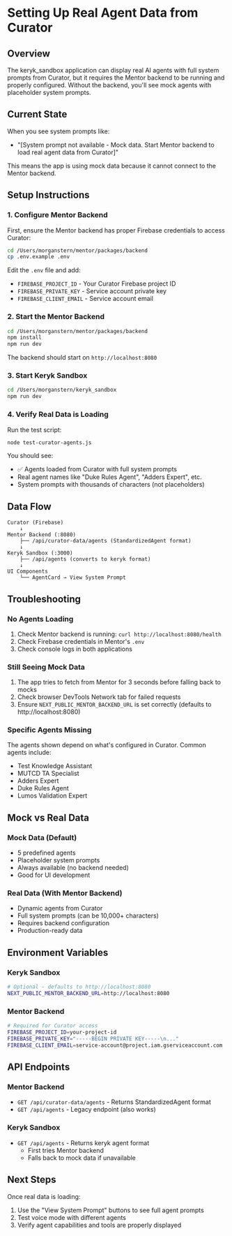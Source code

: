 # Setting Up Real Agent Data from Curator

## Overview

The keryk_sandbox application can display real AI agents with full system prompts from Curator, but it requires the Mentor backend to be running and properly configured. Without the backend, you'll see mock agents with placeholder system prompts.

## Current State

When you see system prompts like:
- "[System prompt not available - Mock data. Start Mentor backend to load real agent data from Curator]"

This means the app is using mock data because it cannot connect to the Mentor backend.

## Setup Instructions

### 1. Configure Mentor Backend

First, ensure the Mentor backend has proper Firebase credentials to access Curator:

```bash
cd /Users/morganstern/mentor/packages/backend
cp .env.example .env
```

Edit the `.env` file and add:
- `FIREBASE_PROJECT_ID` - Your Curator Firebase project ID
- `FIREBASE_PRIVATE_KEY` - Service account private key
- `FIREBASE_CLIENT_EMAIL` - Service account email

### 2. Start the Mentor Backend

```bash
cd /Users/morganstern/mentor/packages/backend
npm install
npm run dev
```

The backend should start on `http://localhost:8080`

### 3. Start Keryk Sandbox

```bash
cd /Users/morganstern/keryk_sandbox
npm run dev
```

### 4. Verify Real Data is Loading

Run the test script:
```bash
node test-curator-agents.js
```

You should see:
- ✅ Agents loaded from Curator with full system prompts
- Real agent names like "Duke Rules Agent", "Adders Expert", etc.
- System prompts with thousands of characters (not placeholders)

## Data Flow

```
Curator (Firebase)
    ↓
Mentor Backend (:8080)
    ├── /api/curator-data/agents (StandardizedAgent format)
    ↓
Keryk Sandbox (:3000)
    ├── /api/agents (converts to keryk format)
    ↓
UI Components
    └── AgentCard → View System Prompt
```

## Troubleshooting

### No Agents Loading
1. Check Mentor backend is running: `curl http://localhost:8080/health`
2. Check Firebase credentials in Mentor's `.env`
3. Check console logs in both applications

### Still Seeing Mock Data
1. The app tries to fetch from Mentor for 3 seconds before falling back to mocks
2. Check browser DevTools Network tab for failed requests
3. Ensure `NEXT_PUBLIC_MENTOR_BACKEND_URL` is set correctly (defaults to http://localhost:8080)

### Specific Agents Missing
The agents shown depend on what's configured in Curator. Common agents include:
- Test Knowledge Assistant
- MUTCD TA Specialist  
- Adders Expert
- Duke Rules Agent
- Lumos Validation Expert

## Mock vs Real Data

### Mock Data (Default)
- 5 predefined agents
- Placeholder system prompts
- Always available (no backend needed)
- Good for UI development

### Real Data (With Mentor Backend)
- Dynamic agents from Curator
- Full system prompts (can be 10,000+ characters)
- Requires backend configuration
- Production-ready data

## Environment Variables

### Keryk Sandbox
```bash
# Optional - defaults to http://localhost:8080
NEXT_PUBLIC_MENTOR_BACKEND_URL=http://localhost:8080
```

### Mentor Backend
```bash
# Required for Curator access
FIREBASE_PROJECT_ID=your-project-id
FIREBASE_PRIVATE_KEY="-----BEGIN PRIVATE KEY-----\n..."
FIREBASE_CLIENT_EMAIL=service-account@project.iam.gserviceaccount.com
```

## API Endpoints

### Mentor Backend
- `GET /api/curator-data/agents` - Returns StandardizedAgent format
- `GET /api/agents` - Legacy endpoint (also works)

### Keryk Sandbox  
- `GET /api/agents` - Returns keryk agent format
  - First tries Mentor backend
  - Falls back to mock data if unavailable

## Next Steps

Once real data is loading:
1. Use the "View System Prompt" buttons to see full agent prompts
2. Test voice mode with different agents
3. Verify agent capabilities and tools are properly displayed